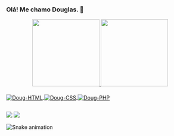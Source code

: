 ### Olá! Me chamo Douglas. 👋

<div align="center">
  <a href="https://github.com/douglasrsouza">
  <img height="180em" src="https://github-readme-stats.vercel.app/api?username=douglasrsouza&show_icons=true&theme=gotham&include_all_commits=true&count_private=true"/>
  <img height="180em" src="https://github-readme-stats.vercel.app/api/top-langs/?username=douglasrsouza&layout=compact&langs_count=7&theme=gotham"/>
</div>
<div style="display: inline_block"><br>
  <img align="center" alt="Doug-HTML" src="https://img.shields.io/badge/HTML5-E34F26?style=for-the-badge&logo=html5&logoColor=white">
  <img align="center" alt="Doug-CSS" src="https://img.shields.io/badge/CSS3-1572B6?style=for-the-badge&logo=css3&logoColor=white">
  <img align="center" alt="Doug-PHP" src="https://img.shields.io/badge/PHP-777BB4?style=for-the-badge&logo=php&logoColor=white">
</div>
  
  ##
  
<div> 
  <a href = "mailto:douglasrimas@outlook.com"><img src="https://img.shields.io/badge/Microsoft_Outlook-0078D4?style=for-the-badge&logo=microsoft-outlook&logoColor=white" target="_blank"></a>
  <a href="https://www.linkedin.com/in/douglas-souza-89b625178/" target="_blank"><img src="https://img.shields.io/badge/-LinkedIn-%230077B5?style=for-the-badge&logo=linkedin&logoColor=white" target="_blank"></a> 
 
  ![Snake animation](https://github.com/douglasrsouza/douglasrsouza/blob/output/github-contribution-grid-snake.svg)
 
</div>
